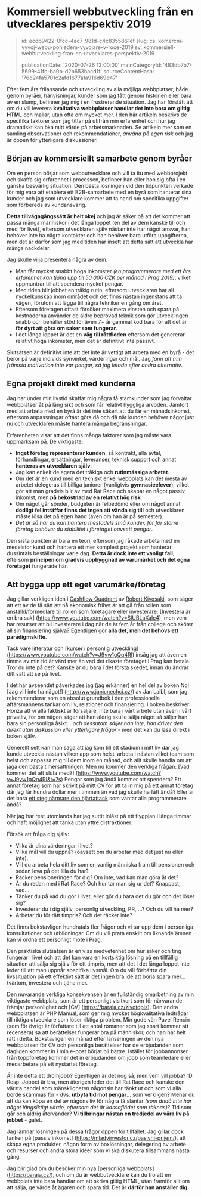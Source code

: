 Kommersiell webbutveckling från en utvecklares perspektiv 2019
==============================================================

> id: ecdb9422-0fcc-4ac7-981d-c4c8355861ef
> slug:
> 	cs: komercni-vyvoj-webu-pohledem-vyvojare-v-roce-2019
> 	sv: kommersiell-webbutveckling-fran-en-utvecklares-perspektiv-2019
> 
> publicationDate: '2020-07-26 12:00:00'
> mainCategoryId: '483db7b7-5699-41fb-ba0b-d2b653bacd1f'
> sourceContentHash: '76d24fa5701c2afd1677afa916d69d47'

Efter fem års frilansande och utveckling av alla möjliga webbplatser, både genom byråer, hänvisningar, kunder som jag fått genom historien eller bara av en slump, befinner jag mig i en frustrerande situation. Jag har förstått att om du vill leverera **kvalitativa webbplatser handlar det inte bara om giltig HTML** och mallar, utan ofta om mycket mer. I den här artikeln beskrivs de specifika faktorer som jag tittar på utifrån min erfarenhet och hur jag dramatiskt kan öka mitt värde på arbetsmarknaden. Se artikeln mer som en samling observationer och rekommendationer, *använd på egen risk* och jag är öppen för ytterligare diskussioner.

Början av kommersiellt samarbete genom byråer
-----------------------------------------

Om en person börjar som webbutvecklare och vill ta itu med webbprojekt och skaffa sig erfarenhet i processen, befinner han eller hon sig ofta i en ganska besvärlig situation. Den bästa lösningen vid den tidpunkten verkade för mig vara att etablera ett B2B-samarbete med en byrå som hanterar sina kunder och jag som utvecklare kommer att ta hand om specifika uppgifter som förbereds av kundansvarig.

**Detta tillvägagångssätt är helt okej** och jag är säker på att det kommer att passa många människor i det långa loppet (en del av dem kanske till och med för livet), eftersom utvecklaren själv nästan inte har något ansvar, han behöver inte ha några kontakter och han behöver bara utföra uppgifterna, men det är därför som jag med tiden har insett att detta sätt att utveckla har många nackdelar.

Jag skulle vilja presentera några av dem:

- Man får mycket snabbt höga inkomster *(en programmerare med ett års erfarenhet kan tjäna upp till 50 000 CZK per månad i Prag 2019)*, vilket uppmuntrar till att spendera mycket pengar.
- Med tiden blir jobbet en tråkig rutin, eftersom utvecklaren har all nyckelkunskap inom området och det finns nästan ingenstans att ta vägen, förutom att lägga till några tekniker en gång om året.
- Eftersom företagen oftast försöker maximera vinsten och spara på kostnaderna använder de äldre beprövad teknik som gör utvecklingen snabb och behåller stöd för även 7+ år gammal kod bara för att det är **för dyrt att göra om saker som fungerar**.
- I det långa loppet är det en **väg till råttfloden** eftersom det genererar relativt höga inkomster, men det är definitivt inte passivt.

Slutsatsen är definitivt inte att det inte är vettigt att arbeta med en byrå - det beror på varje individs synvinkel, värderingar och mål. Jag *fann att min främsta motivation inte var pengar, så jag letade efter andra alternativ*.

Egna projekt direkt med kunderna
----------------------------------

Jag har under min livstid skaffat mig några få stamkunder som jag förvaltar webbplatser åt på lång sikt och som får relativt hyggliga arvoden. Jämfört med att arbeta med en byrå är det inte säkert att du får en månadsinkomst, eftersom anpassningar oftast görs då och då när kunden behöver något just nu och utvecklaren måste hantera många begränsningar.

Erfarenheten visar att det finns många faktorer som jag måste vara uppmärksam på. De viktigaste:

- **Inget företag representerar kunden**, så kontrakt, alla avtal, förhandlingar, ersättningar, leveranser, teknisk support och annat **hanteras av utvecklaren själv**.
- Jag kan enkelt delegera det tråkiga och **rutinmässiga arbetet**.
- Om det är en kund med en tekniskt enkel webbplats kan det mesta av arbetet delegeras till billiga juniorer (vanligtvis **gymnasieelever**), vilket gör att man gradvis blir av med Rat Race och skapar en något passiv inkomst, men **på bekostnad av en relativt hög risk**.
- Om något går sönder, budgeten är felbedömd eller om något annat **dödligt fel inträffar finns det ingen att vända sig till** och utvecklaren måste lösa det på egen hand (även om han är på semester).
- *Det är så här du kan hantera mestadels små kunder, för för större företag behöver du stabilitet i företaget oavsett pengar*.

Den sista punkten är bara en teori, eftersom jag råkade arbeta med en medelstor kund och hantera ett mer komplext projekt som hanterar dussintals beställningar varje dag. **Detta är dock inte ett vanligt fall**, eftersom **principen om gradvis uppbyggnad av varumärket och det egna företaget** fungerade här.

Att bygga upp ett eget varumärke/företag
-------------------------------------

Jag gillar verkligen idén i [Cashflow Quadrant](https://www.youtube.com/watch?v=bC1ScfCny38) av [Robert Kiyosaki](https://cs.wikipedia.org/wiki/Robert_Kiyosaki), som säger att ett av de få sätt att nå ekonomisk frihet är att gå från rollen som anställd/förmedlare till rollen som företagare eller investerare. [Investera är en bra sak] (https://www.youtube.com/watch?v=SlUBLaXaIc4), men vem har resurser att bli investerare i dag när de är fem år från college och sköter all sin finansiering själva? Egentligen gör **alla det, men det behövs ett paradigmskifte**.

Tack vare litteratur och [kurser i personlig utveckling] (https://www.youtube.com/watch?v=J9yw1gQq4RI) insåg jag att även en timme av min tid är värd mer än vad det rikaste företaget i Prag kan betala. Tror du inte på det? Kanske är du bara i det första skedet, innan du ändrar ditt sätt att se på livet.

I det här avseendet påverkades jag (jag erkänner) en hel del av boken No! [Jag vill inte ha något!] (http://www.janicnechci.cz/) av Jan Laibl, som jag rekommenderar som en absolut grundbok i den professionella affärsmannens tankar om liv, relationer och finansiering. I boken beskriver Honza att vi alla faktiskt är försäljare, inte bara i vårt arbete utan även i vårt privatliv, för om någon säger att han aldrig skulle sälja något så säljer han bara sin personliga åsikt... *och dessutom säljer han inte, han driver den direkt utan diskussion eller ytterligare frågor* - men det kan du läsa direkt i boken själv.

Generellt sett kan man säga att jag kom till ett stadium i mitt liv där jag kunde utveckla nästan vilken app som helst, arbeta i nästan vilket team som helst och anpassa mig till dem inom en månad, och allt skulle handla om att jaga den bästa timersättningen. Men nu kommer den verkliga frågan: [Vad kommer det att sluta med?] (https://www.youtube.com/watch?v=J9yw1gQq4RI&t=7s) Pengar som jag ändå kommer att spendera? Ett annat företag som har skrivit på mitt CV för att ta in mig på ett annat företag där jag får hundra dollar mer i timmen än vad jag skulle ha fått ändå? Eller är det bara [ett steg närmare den hjärtattack](https://blog.freelo.cz/david-grudl-jak-ho-neznate-aneb-infarktovy-vyvoj-open-source/) som väntar alla programmerare ändå?

När jag har rest utomlands har jag suttit inlåst på ett flygplan i långa timmar och haft möjlighet att tänka utan yttre distraktioner.

Försök att fråga dig själv:

- Vilka är dina värderingar i livet?
- Vilka mål vill du uppnå? (oavsett om du arbetar med det just nu eller inte).
- Vill du arbeta hela ditt liv som en vanlig människa fram till pensionen och sedan leva på det lilla du har?
- Räcker pensioneringen för dig? Om inte, vad kan man göra åt det?
- Är du redan med i Rat Race? Och hur tar man sig ur det? Knappast, vad...
- Tänker du på vad du gör i livet, eller gör du bara det du gör och det löser sig?
- Investerar du i dig själv, personlig utveckling, PR, ...? Och du vill ha mer?
- Arbetar du för rätt timpris? Och det räcker inte?

Det finns bokstavligen hundratals fler frågor och vi tar upp dem i personliga konsultationer och utbildningar. Om du vill prata enskilt om liknande ämnen kan vi ordna ett personligt möte i Prag.

Den praktiska slutsatsen är en viss medvetenhet om hur saker och ting fungerar i livet och att det kan vara en kortsiktig lösning på en tillfällig situation att sälja sig själv för ett timpris, men att det i det långa loppet inte leder till att man uppnår specifika livsmål. Om du vill förbättra din livssituation på ett effektivt sätt är det ingen bra idé att börja spara mer... tvärtom, investera och tjäna mer.

Den nuvarande verkliga konsekvensen är en fullständig omarbetning av min viktigaste webbplats, som är ett personligt visitkort som för närvarande främjar personlighet och [CV] (https://baraja.cz/zivotopis). Den andra webbplatsen är PHP Manual, som ger mig mycket högkvalitativa ledtrådar till riktiga utvecklare som löser riktiga problem. Min gode vän Pavel Rencin (som för övrigt är författare till ett antal romaner som jag snart kommer att recensera) sa att berättelser fungerar bra på människor, och han har helt rätt i detta. Bokstavligen en månad efter lanseringen av den nya webbplatsen för CV och personliga berättelser har de erbjudanden som dagligen kommer in i min e-post börjat bli bättre. Istället för jobbannonser från toppföretag kommer det in erbjudanden om jobb som teamledare eller medarbetare på ett nystartat företag.

Är inte detta ett drömjobb? Egentligen är det nog så, men vem vill jobba? :D Resp. Jobbet är bra, men återigen leder det till Rat Race och kanske den värsta handel som mänskligheten någonsin har tänkt ut och som vi alla borde skämmas för - dvs. **utbyta tid mot pengar**... som verkligen? Menar du att du kan köpa en del av någons liv för några få slantar *(som ändå inte har något långsiktigt värde, eftersom det är kassaflödet som räknas)*? Tid som går och aldrig återvänder? **Vi tillbringar nästan en tredjedel av våra liv på jobbet** - galet.

Jag lämnar lösningen på dessa frågor öppen för tillfället. Jag gillar dock tanken på [passiv inkomst] (https://mladyinvestor.cz/pasivni-prijem/), att skapa egna produkter, någon form av boxlösningar, delegering av arbete och resurser och andra stora idéer som vi ska diskutera tillsammans nästa gång.

Jag blir glad om du besöker min nya [personliga webbplats] (https://baraja.cz/), och om du är webbutvecklare kan du tro att en webbplats inte bara handlar om att skriva giltig HTML, utan framför allt om att sälja, ge värde åt ägaren och spara tid. Det är **därför han anställer dig**.
